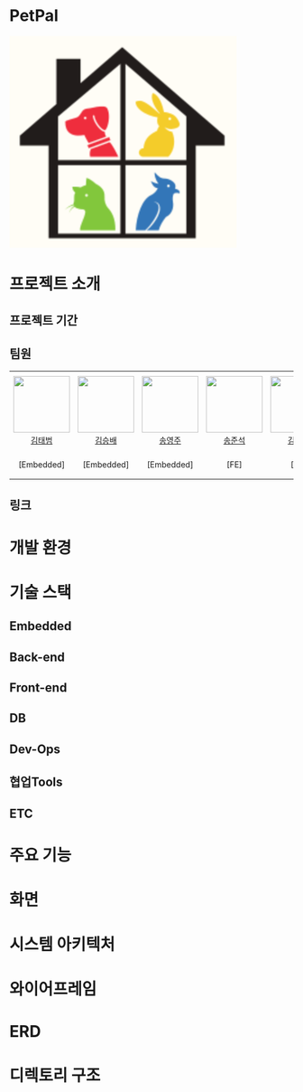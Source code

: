 # PetPal
![favicon.jpg](./favicon.jpg)
# 프로젝트 소개

## 프로젝트 기간

## 팀원

<table>
    <tr height="140px">
        <td align="center" width="150px">
            <a href="https://github.com/"><img height="100px" width="100px" src="https://avatars.githubusercontent.com/u/79959903?v=4"/></a>
            <br />
            <a href="https://github.com/">김태범</a>
        </td>
        <td align="center" width="150px">
            <a href="https://github.com/"><img height="100px" width="100px" src="https://avatars.githubusercontent.com/u/79959903?v=4"/></a>
            <br />
            <a href="https://github.com/">김승배</a>
        </td>
        <td align="center" width="150px">
            <a href="https://github.com/"><img height="100px" width="100px" src="https://avatars.githubusercontent.com/u/79959903?v=4"/></a>
            <br />
            <a href="https://github.com/">송영주</a>
        </td>
        <td align="center" width="150px">
            <a href="https://github.com/jsong98"><img height="100px" width="100px" src="https://avatars.githubusercontent.com/u/79959903?v=4"/></a>
            <br />
            <a href="https://github.com/jsong98">송준석</a>
        </td>
        <td align="center" width="130px">
            <a href="https://github.com/"><img height="100px" width="100px" src="https://avatars.githubusercontent.com/u/79959903?v=4"/></a>
            <br />
            <a href="https://github.com/">김봉균</a>
        </td>
        <td align="center" width="150px">
            <a href="https://github.com/madirony"><img height="100px" width="100px" src="https://avatars.githubusercontent.com/u/48685874?v=4"/></a>
            <br />
            <a href="https://github.com/madirony">연정흠</a>
        </td>
      <tr height="50px">
        <td align="center">
          <p>[Embedded]</p>
        </td>
        <td align="center">
          <p>[Embedded]</p>
        </td>
        <td align="center">
          <p>[Embedded]</p>
        </td>
        <td align="center">
          <p>[FE]</p>
        </td>
        <td align="center">
          <p>[BE]</p>
        </td>
        <td align="center">
          <p>[BE] [Infra]</p>
        </td>
    </tr>
    </tr>
</table>

## 링크
# 개발 환경
# 기술 스택
## Embedded
## Back-end
## Front-end
## DB
## Dev-Ops
## 협업Tools
## ETC
# 주요 기능
# 화면
# 시스템 아키텍처
# 와이어프레임
# ERD
# 디렉토리 구조
